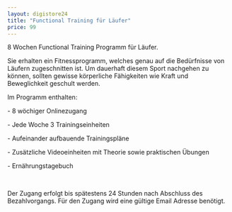 ```yaml
---
layout: digistore24
title: "Functional Training für Läufer"
price: 99
---
```

<p>8 Wochen Functional Training Programm f&#xFC;r L&#xE4;ufer.</p>
<p>Sie erhalten ein Fitnessprogramm, welches genau auf die Bed&#xFC;rfnisse von L&#xE4;ufern zugeschnitten ist. Um dauerhaft diesem Sport nachgehen zu k&#xF6;nnen, sollten gewisse k&#xF6;rperliche F&#xE4;higkeiten wie Kraft und Beweglichkeit geschult werden.</p>
<p>Im Programm enthalten:</p>
<p>- 8 w&#xF6;chiger Onlinezugang</p>
<p>- Jede Woche 3 Trainingseinheiten</p>
<p>- Aufeinander aufbauende Trainingspl&#xE4;ne</p>
<p>- Zus&#xE4;tzliche Videoeinheiten mit Theorie sowie praktischen &#xDC;bungen</p>
<p>- Ern&#xE4;hrungstagebuch</p>
<p>&#xA0;</p>
<p>Der Zugang erfolgt bis sp&#xE4;testens 24 Stunden nach Abschluss des Bezahlvorgangs. F&#xFC;r den Zugang wird eine g&#xFC;ltige Email Adresse ben&#xF6;tigt.</p>